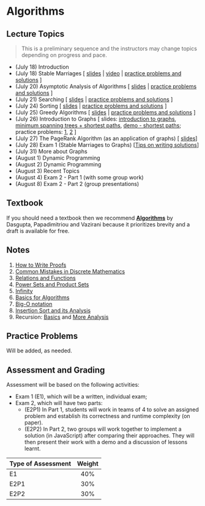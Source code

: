 # Algorithms

## Lecture Topics

> This is a preliminary sequence and the instructors may change topics depending on progress and pace.

- (July 18) Introduction
- (July 18) Stable Marriages [ [slides](https://docs.google.com/presentation/d/1YvJ7-r0ABGU8POBdU1feHQngT1RjnJO-8Y7yESPRUJk/edit?usp=sharing) | [video](https://www.loom.com/share/d8bb069e43464ef9b86c3a9cb5e4bb6a?sid=a6244cba-2e1d-4786-bd73-5f3ea865955c) | [practice problems and solutions](https://drive.google.com/file/d/1Fh0jf6oQTzwTUktCuBOEkKPack9fISHX/view?usp=sharing) ]
- (July 20) Asymptotic Analysis of Algorithms [ [slides](https://drive.google.com/file/d/1TOeCYX8L3EDBNPLCwy2zpEvObjSwXJJO/view?usp=sharing) | [practice problems and solutions](https://drive.google.com/file/d/1Y18wfDjfFwTZWFsoAKH86nTs0dd-J_P5/view?usp=sharing) ]
- (July 21) Searching [ [slides](https://drive.google.com/file/d/1NNMajrnBWY8PEkxaOf0m787eYxgR9mMk/view?usp=sharing) | [practice problems and solutions](https://drive.google.com/file/d/1_cbciefRH8TEbdpzSRRHXNmegGPgkkXN/view?usp=sharing) ]
- (July 24) Sorting [ [slides](https://drive.google.com/file/d/1eXYu1sdnwRdRWeQf95hJ4O3y1p7POFRg/view?usp=sharing) | [practice problems and solutions](https://drive.google.com/file/d/1YqyD-OsrvRhDZLxM5gcRnzGge0rpq0BQ/view?usp=sharing) ]
- (July 25) Greedy Algorithms [ [slides](https://drive.google.com/file/d/1ftwhXnCmJSfUkkmuUQp3_OdoO1NOn87T/view?usp=sharing) | [practice problems and solutions](https://drive.google.com/file/d/1CRclz0MMF_sLBduNCNfDhTOIAEosa2kx/view?usp=sharing) ]
- (July 26) Introduction to Graphs [ slides: [introduction to graphs](https://docs.google.com/presentation/d/1QIPIK27BkbgFOmRtiFSeTsb6jd8xfbY7JDI2sRIeQ30/edit?usp=sharing), [minimum spanning trees + shortest paths](https://docs.google.com/presentation/d/1TxnaAP83luUpNwmi8kKeHZaj9x494WYge5Rti8jCHJM/edit?usp=sharing), [demo - shortest paths](https://docs.google.com/presentation/d/1q44keCcm1kyOvIYZSbi-rkNL0bMGFfAY602QHhftIzc/edit?usp=sharing); practice problems: [1](https://docs.google.com/presentation/d/1-7QAQ4Vk-vl-31RYiQA0N3PDqkQBpoqxR_72jNovZ_o/edit?usp=sharing), [2](https://drive.google.com/file/d/10_rFw3-aInCQEqrNNUoPL1eF5CIb87aQ/view?usp=sharing) ]
- (July 27) The PageRank Algorithm (as an application of graphs) [ [slides](https://drive.google.com/file/d/1TGCedXSH_z8kjHD74soGa-hJQMcq22kv/view?usp=sharing)]
- (July 28) Exam 1 (Stable Marriages to Graphs) [[Tips on writing solutions](https://drive.google.com/file/d/1TJcxM_zhRHasOsdQti7hFvHTWXaF_jb3/view?usp=sharing)]
- (July 31) More about Graphs
- (August 1) Dynamic Programming
- (August 2) Dynamic Programming
- (August 3) Recent Topics
- (August 4) Exam 2 - Part 1 (with some group work)
- (August 8) Exam 2 - Part 2 (group presentations)


## Textbook

If you should need a textbook then we recommend [**Algorithms**](http://algorithmics.lsi.upc.edu/docs/Dasgupta-Papadimitriou-Vazirani.pdf) by Dasgupta, Papadimitriou and Vazirani because it prioritizes brevity and a draft is available for free.

## Notes

1. [How to Write Proofs](notes/0-proofwriting.pdf)
2. [Common Mistakes in Discrete Mathematics](notes/0-mistakes.pdf)
3. [Relations and Functions](notes/0-relations+functions.pdf)
4. [Power Sets and Product Sets](notes/0-power+product.pdf)
5. [Infinity](notes/0-Notes-infinity.pdf)
6. [Basics for Algorithms](notes/1-algorithms.pdf)
7. [Big-O notation](notes/2-big-oh.pdf)
8. [Insertion Sort and its Analysis](notes/3-InsertionSort.pdf)
9. Recursion: [Basics](notes/recursion.pdf) and [More Analysis](notes/recursion2.pdf)

## Practice Problems

Will be added, as needed.


## Assessment and Grading

Assessment will be based on the following activities:
- Exam 1 (E1), which will be a written, individual exam;
- Exam 2, which will have two parts:
    - (E2P1) In Part 1, students will work in teams of 4 to solve an assigned problem and establish its correctness and runtime complexity (on paper).
    - (E2P2) In Part 2, two groups will work together to implement a solution (in JavaScript) after comparing their approaches. They will then present their work with a demo and a discussion of lessons learnt.

| Type of Assessment | Weight |
| ------------------ | :-------: |
| E1 | 40% |
| E2P1 | 30% |
| E2P2 | 30% |

